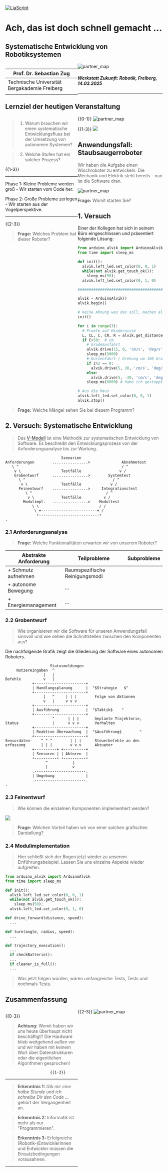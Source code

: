 <!--

author:   Sebastian Zug & André Dietrich
email:    sebatian.zug@informatik.tu-freiberg.de & andre.dietrich@informatik.tu-freiberg.de
import:   https://github.com/LiaTemplates/AVR8js/main/README.md#10
version:  0.0.2
language: de
link:     style.css

-->

[![LiaScript](https://raw.githubusercontent.com/LiaScript/LiaScript/master/badges/course.svg)](https://liascript.github.io/course/?https://raw.githubusercontent.com/liaScript/ArduinoEinstieg/master/StrukturierteRoboterEntwicklung.md#1)


# Ach, das ist doch schnell gemacht ...

<h2>
Systematische Entwicklung von Robotiksystemen
</h2>


<div style="width: 46%; float: left">

| Prof. Dr. Sebastian Zug                      |
| -------------------------------------------- |
| Technische Universität Bergakademie Freiberg |
|                                              |

</div>

![partner_map](./images/WorkingDesk.jpg)<!-- style="width: 50%; float: right" -->


<h5>Werkstatt Zukunft: Robotik, Freiberg, 14.03.2025</h5>

-----------------

## Lernziel der heutigen Veranstaltung

<div style="width: 46%; float: left">

> 1. Warum brauchen wir einen systematische Entwicklungsfluss bei der Umsetzung von autonomen Systemen?

> 2. Welche Stufen hat ein solcher Prozess?


{{1-3}}
************************

Phase 1: Kleine Probleme werden groß - Wir starten vom Code her.

Phase 2: Große Probleme zerlegen - Wir starten aus der Vogelperspektive.

*********************

{{2-3}}
<!-- class="highlight" -->
> __Frage:__ Welches Problem hat dieser Roboter?

</div>

{{0-1}}
![partner_map](https://media1.giphy.com/media/v1.Y2lkPTc5MGI3NjExdWQwc3lkbmxoeXFlZzYwa3ppZmQyOWRkMGxuaTl2NmJ5Ym55bTJ1aiZlcD12MV9pbnRlcm5hbF9naWZfYnlfaWQmY3Q9Zw/3o85xwc5c8DCoAF440/giphy.gif)<!-- style="width: 50%; float: right" -->

{{1-3}}
![](images/robot_crashing.png)<!-- style="width: 50%; float: right" -->


## Anwendungsfall: Staubsaugerroboter

> Wir haben die Aufgabe einen Wischroboter zu entwickeln. Die Mechanik und Elektrik steht bereits - nun ist die Software dran. 

![partner_map](https://media0.giphy.com/media/v1.Y2lkPTc5MGI3NjExc2U2c29yNzUyem4xdXNsZGR4Mjc0Z3FiZTl4OGgzY2Z3a29oZTBsMCZlcD12MV9pbnRlcm5hbF9naWZfYnlfaWQmY3Q9Zw/y7iEfV8xgCLpp8iGe9/giphy.gif)

<!-- class="highlight" -->
> __Frage:__ Womit starten Sie?

## 1. Versuch 

Einer der Kollegen hat sich in seinem Büro eingeschlossen und präsentiert folgende Lösung: 

```python
from arduino_alvik import ArduinoAlvik
from time import sleep_ms

def init():
  alvik.left_led.set_color(0, 0, 1)
  while(not alvik.get_touch_ok()):
    sleep_ms(50);
  alvik.left_led.set_color(0, 1, 0)

######################################################

alvik = ArduinoAlvik()
alvik.begin()

# Keine Ahnung was das soll, machen alle so
init()

for i in range(3):
  # Pruefe auf Hindernisse
  L, CL, C, CR, R = alvik.get_distance()
  if C>50:  # cm
    # Gradeausfahrt
    alvik.drive(15, 0, 'cm/s', 'deg/s')
    sleep_ms(5000)
    # Kurvenfahrt / Drehung um 180 Grad
    if i%2 == 0:
      alvik.drive(5, 30, 'cm/s', 'deg/s') 
    else:
      alvik.drive(5, -30, 'cm/s', 'deg/s') 
    sleep_ms(6000) # Habe ich gestoppt, klappt gut

# Aus die Maus
alvik.left_led.set_color(0, 0, 1)
alvik.stop()
```

<!-- class="highlight" -->
> __Frage:__ Welche Mängel sehen Sie bei diesem Programm?

## 2. Versuch: Systematische Entwicklung

> Das [V-Modell](https://de.wikipedia.org/wiki/V-Modell) ist eine Methodik zur systematischen Entwicklung von Software. Es beschreibt den Entwicklungsprozess von der Anforderungsanalyse bis zur Wartung. 

<!--
style="width: 100%; max-width: 760px; display: block; margin-left: auto; margin-right: auto;"
-->
```ascii
                         Szenarien
Anforderungen        ................>              Abnahmetest
   \ ^                                              / ^
    v \                  Testfälle                 v /
    Grobentwurf      ................>        Systemtest
      \ ^                                       / ^
       v \               Testfälle             v /
      Feinentwurf    ................>     Integrationstest
         \ ^                                 / ^
          v \            Testfälle          v /
        Modulimpl.   ................>    Modultest
            \ \                           / /
             \ +-------------------------+ /
              +---------------------------+                                    .
```

### 2.1 Anforderungsanalyse

<!-- class="highlight" -->
> __Frage:__ Welche Funktionalitäten erwarten wir von unserem Roboter?

| Abstrakte Anforderung | Teilprobleme                   | Subprobleme |
| --------------------- | ------------------------------ | ----------- |
| + Schmutz aufnehmen   | Raumspezifische Reinigungsmodi |             |
| + autonome Bewegung   | ...                            |             |
| + Energiemanagement   | ...                            |             |

### 2.2 Grobentwurf

> Wie organisieren wir die Software für unseren Anwendungsfall sinnvoll und wie sehen die Schnittstellen zwischen den Komponenten aus?

Die nachfolgende Grafik zeigt die Gliederung der Software eines autonomen Roboters.


```ascii
                    Statusmeldungen 
     Nutzereingaben  ^                                       
                 |   |
Befehle          v   |
            +-----------------------+
            | Handlungsplanung      |  "$Strategie   $"
            +-----------------------+
                 |   ^     | | |        Folge von Aktionen     
                 v   |     v v v
            +-----------------------+
            | Ausführung            |  "$Taktik$    "           
            +-----------------------+
                     ^      | | |       Geplante Trajektorie,
Status               |      v v v       Verhalten
            +-----------------------+
            | Reaktive Überwachung  |  "$Ausführung$        "
            +-----------------------+
Sensordaten-    ^ ^ ^        | | |      Steuerbefehle an den 
erfassung       | | |        v v v      Aktuator 
            +----------+ +----------+
            | Sensoren | | Aktoren  |                               
            +----------+ +----------+
                  ^           |
                  |           v      
            .-----------------------.
            | Umgebung              |
            .-----------------------.                                                                                                 .
```

### 2.3 Feinentwurf

> Wie können die einzelnen Komponenten implementiert werden?

![](images/vacuum_cleaner_flow_chart.png)

<!-- class="highlight" -->
> __Frage:__ Welchen Vorteil haben wir von einer solchen grafischen Darstellung?

### 2.4 Modulimplementation

> Hier schließt sich der Bogen jetzt wieder zu unserem Einführungsbeispiel. Lassen Sie uns einzelne Aspekte wieder aufgreifen. 

```python
from arduino_alvik import ArduinoAlvik
from time import sleep_ms

def init():
  alvik.left_led.set_color(0, 0, 1)
  while(not alvik.get_touch_ok()):
    sleep_ms(50);
  alvik.left_led.set_color(0, 1, 0)

def drive_forward(distance, speed):
  ...

def turn(angle, radius, speed):
  ...

def trajectory_execution():
  ...
  if checkBatterie():
  ...
  if cleaner_is_full():
  ...

```

> Was jetzt folgen würden, wären umfangreiche Tests, Tests und nochmals Tests.  

## Zusammenfassung

<div style="width: 46%; float: left">

{{0-3}}
<!-- class="highlight" -->
> __Achtung:__ Womit haben wir uns heute überhaupt nicht beschäftigt? Die Hardware blieb weitgehend außen vor und wir haben mit keinem Wort über Datenstrukturen oder die eigentlichen Algorithmen gesprochen!


                        {{1-3}}
*********************************************************

> __Erkenntnis 1:__ _Gib mir eine halbe Stunde und ich schreibe Dir den Code ..._ gehört der Vergangenheit an.

> __Erkenntnis 2:__ Informatik ist mehr als nur "Programmieren".

> __Erkenntnis 3:__ Erfolgreiche (Robotik-)Entwicklerinnen und Entwickler müssen die Einsatzbedingungen vorausahnen.

*********************************************************

</div>

{{2-3}}
![partner_map](./images/URL_StrukturierteRoboterEntwicklung.png)<!-- style="width: 50%; float: right" -->